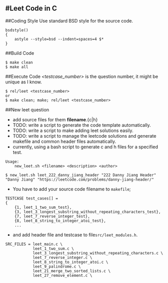 #Leet Code in C
----
##Coding Style
Use standard BSD style for the source code.

```
bsdstyle()
{
    astyle --style=bsd --indent=spaces=4 $*
}
```

##Build Code
```
$ make clean
$ make all
```

##Execute Code
*<testcase_number>* is the question number, it might be unique as I know.
```
$ rel/leet <testcase_number>
or
$ make clean; make; rel/leet <testcase_number>
```

##New leet question
- add source files for them __filename__.{c|h} 
- TODO: write a script to generate the code template automatically.
- TODO: write a script to make adding leet solutions easily.
- TODO: write a script to manage the leetcode solutions and generate makefile and common header files automatically.
- currently, using a bash script to generate c and h files for a specified test.
```
Usage:
    new_leet.sh <filename> <description> <author>

$ new_leet.sh leet_222_danny_jiang_header "222 Danny Jiang Header" "Danny Jiang" "https://leetcode.com/problems/danny-jiang-header/"
```
- You have to add your source code filename to `makefile`;
```
TESTCASE test_cases[] = 
{
    {1, leet_1_two_sum_test},
    {3, leet_3_longest_substring_without_repeating_characters_test},
    {7, leet_7_reverse_integer_test}, 
    {8, leet_8_string_to_integer_atoi_test},
    ...

```
-  and add header file and testcase to file`src/leet_modules.h`.
```
SRC_FILES = leet_main.c \
			leet_1_two_sum.c \
			leet_3_longest_substring_without_repeating_characters.c \
			leet_7_reverse_integer.c \
			leet_8_string_to_integer_atoi.c \
			leet_9_palindrome.c \
			leet_21_merge_two_sorted_lists.c \
			leet_27_remove_element.c \

```
